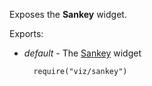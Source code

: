 Exposes the **Sankey** widget.

Exports:

- *default* - The [Sankey](/api-reference/20%20Data%20Visualization%20Widgets/dxSankey '/Documentation/ApiReference/Data_Visualization_Widgets/dxSankey/') widget

        require("viz/sankey")

